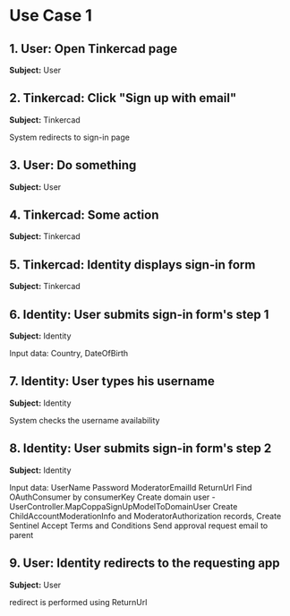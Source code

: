 # Use Case 1

## 1. User: Open Tinkercad page

**Subject:** User

## 2. Tinkercad: Click "Sign up with email"

**Subject:** Tinkercad

System redirects to sign-in page

## 3. User: Do something

**Subject:** User

## 4. Tinkercad: Some action

**Subject:** Tinkercad

## 5. Tinkercad: Identity displays sign-in form

**Subject:** Tinkercad

## 6. Identity: User submits sign-in form's step 1

**Subject:** Identity

Input data: Country, DateOfBirth

## 7. Identity: User types his username

**Subject:** Identity

System checks the username availability

## 8. Identity: User submits sign-in form's step 2

**Subject:** Identity

Input data: UserName
Password
ModeratorEmailId
ReturnUrl
Find OAuthConsumer by consumerKey
Create domain user - UserController.MapCoppaSignUpModelToDomainUser
Create ChildAccountModerationInfo and ModeratorAuthorization records, Create Sentinel
Accept Terms and Conditions
Send approval request email to parent

## 9. User: Identity redirects to the requesting app

**Subject:** User

redirect is performed using ReturnUrl
